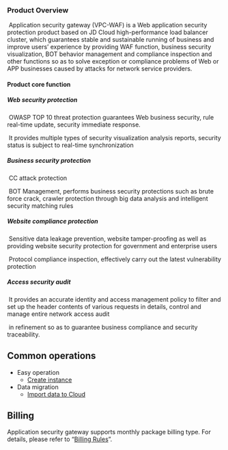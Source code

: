 ### Product Overview 

​	Application security gateway (VPC-WAF) is a Web application security protection product based on JD Cloud high-performance load balancer cluster, which guarantees stable and sustainable running of business and improve users’ experience by providing WAF function, business security visualization, BOT behavior management and compliance inspection and other functions so as to solve exception or compliance problems of Web or APP businesses caused by attacks for network service providers.

#### Product core function

##### **Web security protection**

​        OWASP TOP 10 threat protection guarantees Web business security, rule real-time update, security immediate response.

​        It provides multiple types of security visualization analysis reports, security status is subject to real-time synchronization

##### Business security protection

​        CC attack protection

​        BOT Management, performs business security protections such as brute force crack, crawler protection through big data analysis and intelligent security matching rules

##### Website compliance protection

​        Sensitive data leakage prevention, website tamper-proofing as well as providing website security protection for government and enterprise users

​        Protocol compliance inspection, effectively carry out the latest vulnerability protection

#####  Access security audit

​        It provides an accurate identity and access management policy to filter and set up the header contents of various requests in details, control and manage entire network access audit

​        in refinement so as to guarantee business compliance and security traceability.

## Common operations

- Easy operation
  - [Create instance](../Getting-Started/Create-Instance.md)
- Data migration
  - [Import data to Cloud](../Getting-Started/Import-Data.md)

## Billing

Application security gateway supports monthly package billing type. For details, please refer to “[Billing Rules](../Pricing/Billing-Overview.md)”.

 
